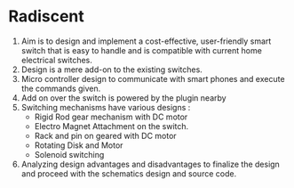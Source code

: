 # Radiscent

1. Aim is to design and implement a cost-effective, user-friendly smart switch that is easy to handle and is compatible with current home electrical switches. 
2. Design is a mere add-on to the existing switches.
3. Micro controller design to communicate with smart phones and execute the commands given.
4. Add on over the switch is powered by the plugin nearby
5. Switching mechanisms have various designs :
      * Rigid Rod gear mechanism with DC motor
      * Electro Magnet Attachment on the switch.
      * Rack and pin on geared with DC motor
      * Rotating Disk and Motor
      * Solenoid switching
6. Analyzing design advantages and disadvantages to finalize the design and proceed with the schematics design and source code.
